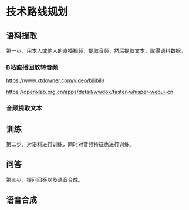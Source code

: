 # 技术路线规划
## 语料提取
第一步，用本人或他人的直播视频，提取音频，然后提取文本，取得语料数据。
### B站直播回放转音频
https://www.xtdowner.com/video/bilibili/

https://openxlab.org.cn/apps/detail/wwdok/faster-whisper-webui-cn

### 音频提取文本

## 训练
第二步，对语料进行训练，同时对音频特征也进行训练。
## 问答
第三步，提问回答以及语音合成。
## 语音合成
